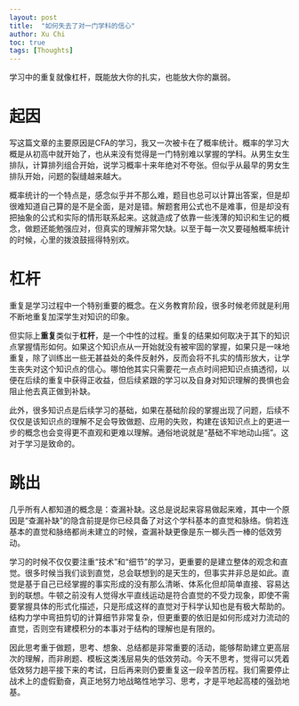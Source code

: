 ```yaml
---
layout: post
title:  "如何失去了对一门学科的信心"
author: Xu Chi
toc: true
tags: [Thoughts]
---
```


学习中的重复就像杠杆，既能放大你的扎实，也能放大你的羸弱。

# 起因

写这篇文章的主要原因是CFA的学习，我又一次被卡在了概率统计。概率的学习大概是从初高中就开始了，也从来没有觉得是一门特别难以掌握的学科。从男生女生排队，计算排列组合开始，说学习概率十来年绝对不夸张。但似乎从最早的男女生排队开始，问题的裂缝越来越大。

概率统计的一个特点是，感念似乎并不那么难，题目也总可以计算出答案，但是却很难知道自己算的是不是全面，是对是错。解题套用公式也不是难事，但是却没有把抽象的公式和实际的情形联系起来。这就造成了依靠一些浅薄的知识和生记的概念，做题还能勉强应对，但真实的理解非常欠缺。以至于每一次又要碰触概率统计的时候，心里的拨浪鼓摇得特别欢。

# 杠杆

重复是学习过程中一个特别重要的概念。在义务教育阶段，很多时候老师就是利用不断地重复加深学生对知识的印象。

但实际上**重复**类似于**杠杆**，是一个中性的过程。重复的结果如何取决于其下的知识点掌握情形如何。如果这个知识点从一开始就没有被牢固的掌握，如果只是一味地重复，除了训练出一些无甚益处的条件反射外，反而会将不扎实的情形放大，让学生丧失对这个知识点的信心。哪怕他其实只需要花一点点时间把知识点搞透彻，以便在后续的重复中获得正收益，但后续紧跟的学习以及自身对知识理解的畏惧也会阻止他去真正做到补缺。

此外，很多知识点是后续学习的基础，如果在基础阶段的掌握出现了问题，后续不仅仅是该知识点的理解不足会导致做题、应用的失败，构建在该知识点上的更进一步的概念也会变得更不直观和更难以理解。通俗地说就是“基础不牢地动山摇”。这对于学习是致命的。

# 跳出

几乎所有人都知道的概念是：查漏补缺。这总是说起来容易做起来难，其中一个原因是“查漏补缺”的隐含前提是你已经具备了对这个学科基本的直觉和脉络。倘若连基本的直觉和脉络都尚未建立的时候，查漏补缺更像是东一榔头西一棒的低效劳动。

学习的时候不仅仅要注重“技术”和“细节”的学习，更重要的是建立整体的观念和直觉。很多时候当我们谈到直觉，总会联想到的是天生的，但事实并非总是如此。直觉是基于自己已经掌握的事实形成的没有那么清晰、体系化但却简单直接、容易达到的联想。牛顿之前没有人觉得水平直线运动是符合直觉的不受力现象，即使不需要掌握具体的形式化描述，只是形成这样的直觉对于科学认知也是有极大帮助的。结构力学中弯扭剪切的计算细节非常复杂，但更重要的依旧是如何形成对力流动的直觉，否则空有建模积分的本事对于结构的理解也是有限的。

因此思考重于做题，思考、想象、总结都是非常重要的活动，能够帮助建立更高层次的理解，而非刷题、模板这类浅层易失的低效劳动。今天不思考，觉得可以凭着低效努力趟平接下来的考试，日后再来则仍要重复这一段辛苦历程。我们需要停止战术上的虚假勤奋，真正地努力地战略性地学习、思考，才是平地起高楼的强劲地基。